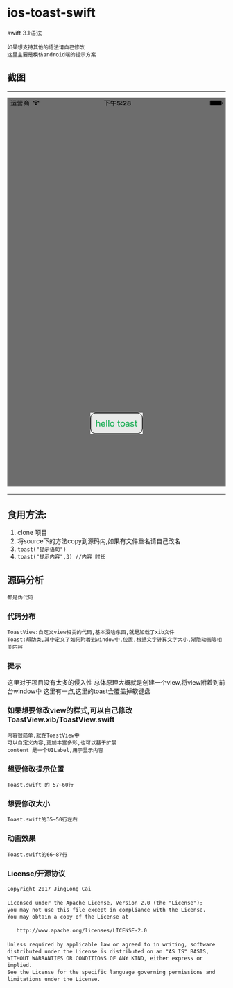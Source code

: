 # ios-toast-swift

swift 3.1语法

    如果想支持其他的语法请自己修改
    这里主要是模仿android端的提示方案

## 截图

----

![图片](https://raw.githubusercontent.com/CaiJingLong/ios-toast/master/Toast/Toast/screenshot.png "图片")    

----

## 食用方法:
1. clone 项目
2. 将source下的方法copy到源码内,如果有文件重名请自己改名
3. ```toast("提示语句")```
4. ```toast("提示内容",3) //内容 时长```

## 源码分析
    都是伪代码

### 代码分布
    ToastView:自定义view相关的代码,基本没啥东西,就是加载了xib文件
    Toast:帮助类,其中定义了如何附着到window中,位置,根据文字计算文字大小,渐隐动画等相关内容

### 提示
这里对于项目没有太多的侵入性
总体原理大概就是创建一个view,将view附着到前台window中
这里有一点,这里的toast会覆盖掉软键盘

### 如果想要修改view的样式,可以自己修改ToastView.xib/ToastView.swift
    内容很简单,就在ToastView中
    可以自定义内容,更加丰富多彩,也可以基于扩展
    content 是一个UILabel,用于显示内容

### 想要修改提示位置
    Toast.swift 的 57~60行

### 想要修改大小
    Toast.swift的35~50行左右

### 动画效果
    Toast.swift的66~87行

### License/开源协议
    Copyright 2017 JingLong Cai

    Licensed under the Apache License, Version 2.0 (the "License");
    you may not use this file except in compliance with the License.
    You may obtain a copy of the License at

       http://www.apache.org/licenses/LICENSE-2.0

    Unless required by applicable law or agreed to in writing, software
    distributed under the License is distributed on an "AS IS" BASIS,
    WITHOUT WARRANTIES OR CONDITIONS OF ANY KIND, either express or implied.
    See the License for the specific language governing permissions and
    limitations under the License.